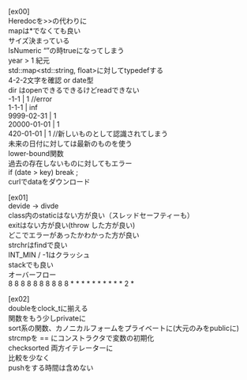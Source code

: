 [ex00]  
Heredocを>>の代わりに  
mapは*でなくても良い  
サイズ決まっている  
IsNumeric “”の時trueになってしまう  
year > 1 紀元  
std::map<std::string, float>に対してtypedefする  
4-2-2文字を確認 or date型  
dir はopenできるできるけどreadできない  
-1-1 | 1 //error  
1-1-1 | inf  
9999-02-31 | 1  
20000-01-01 | 1  
420-01-01 | 1 //新しいものとして認識されてしまう  
未来の日付に対しては最新のものを使う  
lower-bound関数  
過去の存在しないものに対してもエラー  
if (date > key) break ;  
curlでdataをダウンロード  

[ex01]  
devide -> divde  
class内のstaticはない方が良い（スレッドセーフティーも）  
exitはない方が良い(throw した方が良い)  
どこでエラーがあったかわかった方が良い  
strchrはfindで良い  
INT_MIN / -1はクラッシュ  
stack<int>でも良い  
オーバーフロー  
8 8 8 8 8 8 8 8 8 8 * * * * * * * * * * 2 *   

[ex02]  
doubleをclock_tに揃える  
関数をもう少しprivateに  
sort系の関数、カノニカルフォームをプライベートに(大元のみをpublicに)  
strcmpを == にコンストラクタで変数の初期化  
checksorted 両方イテレーターに  
比較を少なく  
pushをする時間は含めない
